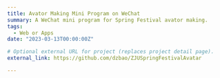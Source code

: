 ```yaml
---
title: Avator Making Mini Program on WeChat
summary: A WeChat mini program for Spring Festival avator making. 
tags:
  - Web or Apps
date: "2023-03-13T00:00:00Z"

# Optional external URL for project (replaces project detail page).
external_link: https://github.com/dzbao/ZJUSpringFestivalAvatar

---
```

